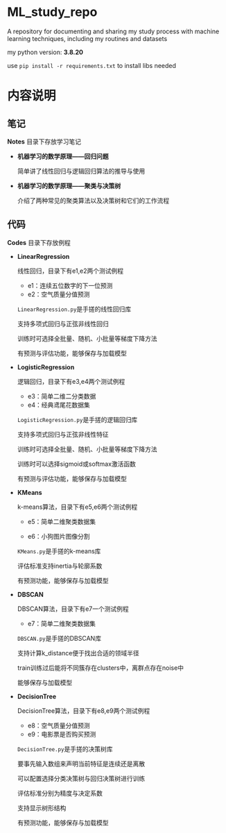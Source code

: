 # ML_study_repo
A repository for documenting and sharing my study process with machine learning techniques, including my routines and datasets

my python version: **3.8.20**

use `pip install -r requirements.txt` to install libs needed

# 内容说明

## 笔记

**Notes** 目录下存放学习笔记

- **机器学习的数学原理——回归问题**

  简单讲了线性回归与逻辑回归算法的推导与使用
  
- **机器学习的数学原理——聚类与决策树**

  介绍了两种常见的聚类算法以及决策树和它们的工作流程

## 代码

**Codes** 目录下存放例程

- **LinearRegression**

  线性回归，目录下有e1,e2两个测试例程

  - e1：连续五位数字的下一位预测
  - e2：空气质量分值预测

  `LinearRegression.py`是手搓的线性回归库

  支持多项式回归与正弦非线性回归

  训练时可选择全批量、随机、小批量等梯度下降方法

  有预测与评估功能，能够保存与加载模型

- **LogisticRegression**

  逻辑回归，目录下有e3,e4两个测试例程

  - e3：简单二维二分类数据
  - e4：经典鸢尾花数据集
  
  `LogisticRegression.py`是手搓的逻辑回归库
  
  支持多项式回归与正弦非线性特征
  
  训练时可选择全批量、随机、小批量等梯度下降方法
  
  训练时可以选择sigmoid或softmax激活函数
  
  有预测与评估功能，能够保存与加载模型
  
- **KMeans**
  
  k-means算法，目录下有e5,e6两个测试例程
  
  - e5：简单二维聚类数据集
  
  - e6：小狗图片图像分割
  
  `KMeans.py`是手搓的k-means库
  
  评估标准支持inertia与轮廓系数
  
  有预测功能，能够保存与加载模型
  
- **DBSCAN**

  DBSCAN算法，目录下有e7一个测试例程
  
  - e7：简单二维聚类数据集
  
  `DBSCAN.py`是手搓的DBSCAN库
  
  支持计算k_distance便于找出合适的领域半径
  
  train训练过后能将不同簇存在clusters中，离群点存在noise中
  
  能够保存与加载模型
  
- **DecisionTree**
  
  DecisionTree算法，目录下有e8,e9两个测试例程
  
  - e8：空气质量分值预测
  - e9：电影票是否购买预测
  
  `DecisionTree.py`是手搓的决策树库
  
  要事先输入数组来声明当前特征是连续还是离散
  
  可以配置选择分类决策树与回归决策树进行训练
  
  评估标准分别为精度与决定系数
  
  支持显示树形结构
  
  有预测功能，能够保存与加载模型
